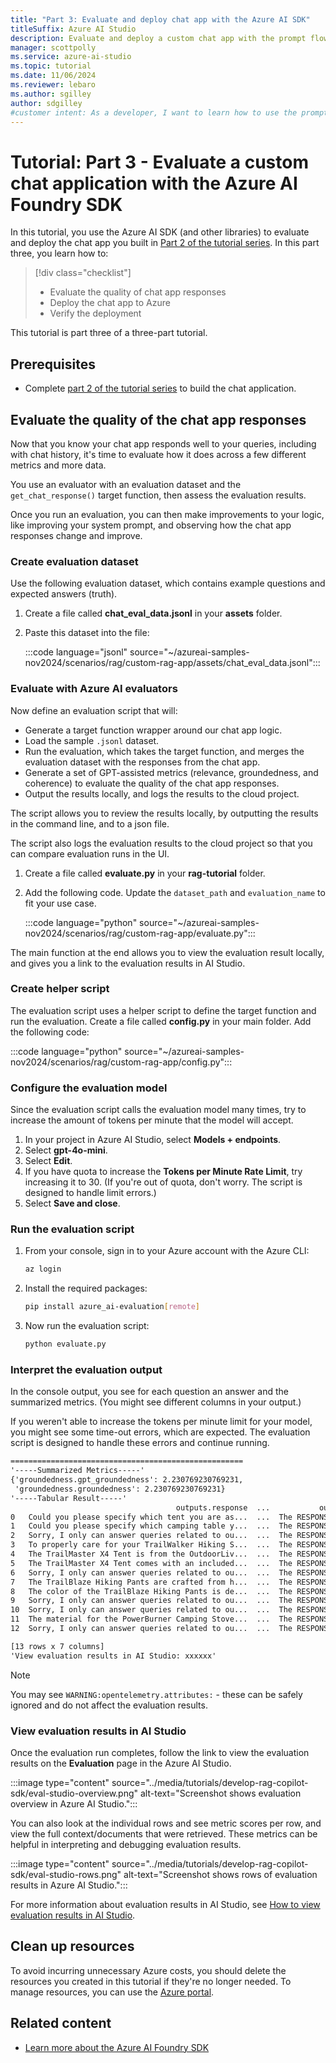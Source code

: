 ```yaml
---
title: "Part 3: Evaluate and deploy chat app with the Azure AI SDK"
titleSuffix: Azure AI Studio
description: Evaluate and deploy a custom chat app with the prompt flow SDK. This tutorial is part 3 of a 3-part tutorial series.
manager: scottpolly
ms.service: azure-ai-studio
ms.topic: tutorial
ms.date: 11/06/2024
ms.reviewer: lebaro
ms.author: sgilley
author: sdgilley
#customer intent: As a developer, I want to learn how to use the prompt flow SDK so that I can evaluate and deploy a chat app.
---
```


# Tutorial: Part 3 - Evaluate a custom chat application with the Azure AI Foundry SDK

In this tutorial, you use the Azure AI SDK (and other libraries) to  evaluate and deploy the chat app you built in [Part 2 of the tutorial series](copilot-sdk-build-rag.md). In this part three, you learn how to:

> [!div class="checklist"]
> - Evaluate the quality of chat app responses
> - Deploy the chat app to Azure
> - Verify the deployment

This tutorial is part three of a three-part tutorial.

## Prerequisites

- Complete [part 2 of the tutorial series](copilot-sdk-build-rag.md) to build the chat application.


## <a name="evaluate"></a> Evaluate the quality of the chat app responses

Now that you know your chat app responds well to your queries, including with chat history, it's time to evaluate how it does across a few different metrics and more data.

You use an evaluator with an evaluation dataset and the `get_chat_response()` target function, then assess the evaluation results.

Once you run an evaluation, you can then make improvements to your logic, like improving your system prompt, and observing how the chat app responses change and improve.

### Create evaluation dataset

Use the following evaluation dataset, which contains example questions and expected answers (truth).

1. Create a file called **chat_eval_data.jsonl** in your **assets** folder.
1. Paste this dataset into the file:

    :::code language="jsonl" source="~/azureai-samples-nov2024/scenarios/rag/custom-rag-app/assets/chat_eval_data.jsonl":::

### Evaluate with Azure AI evaluators

Now define an evaluation script that will:


- Generate a target function wrapper around our chat app logic.
- Load the sample `.jsonl` dataset.
- Run the evaluation, which takes the target function, and merges the evaluation dataset with the responses from the chat app.
- Generate a set of GPT-assisted metrics (relevance, groundedness, and coherence) to evaluate the quality of the chat app responses.
- Output the results locally, and logs the results to the cloud project.

The script allows you to review the results locally, by outputting the results in the command line, and to a json file.

The script also logs the evaluation results to the cloud project so that you can compare evaluation runs in the UI.

1. Create a file called **evaluate.py** in your **rag-tutorial** folder.
1. Add the following code. Update the `dataset_path` and `evaluation_name` to fit your use case.

    :::code language="python" source="~/azureai-samples-nov2024/scenarios/rag/custom-rag-app/evaluate.py":::

The main function at the end allows you to view the evaluation result locally, and gives you a link to the evaluation results in AI Studio.

### Create helper script

The evaluation script uses a helper script to define the target function and run the evaluation. Create a file called **config.py** in your main folder. Add the following code:

:::code language="python" source="~/azureai-samples-nov2024/scenarios/rag/custom-rag-app/config.py":::

### Configure the evaluation model 

Since the evaluation script calls the evaluation model many times, try to increase the amount of tokens per minute that the model will accept.  

1. In your project in Azure AI Studio, select **Models + endpoints**.
1. Select **gpt-4o-mini**.
1. Select **Edit**.
1. If you have quota to increase the **Tokens per Minute Rate Limit**, try increasing it to 30. (If you're out of quota, don't worry.  The script is designed to handle limit errors.)
1. Select **Save and close**.

### Run the evaluation script

1. From your console, sign in to your Azure account with the Azure CLI:

    ```bash
    az login
    ```

1. Install the required packages:

    ```bash
    pip install azure_ai-evaluation[remote]
    ```

1. Now run the evaluation script:

    ```bash
    python evaluate.py
    ```

### Interpret the evaluation output

In the console output, you see for each question an answer and the summarized metrics. (You might see different columns in your output.)

If you weren't able to increase the tokens per minute limit for your model, you might see some time-out errors, which are expected. The evaluation script is designed to handle these errors and continue running.

```txt
====================================================
'-----Summarized Metrics-----'
{'groundedness.gpt_groundedness': 2.230769230769231,
 'groundedness.groundedness': 2.230769230769231}
'-----Tabular Result-----'
                                     outputs.response  ...           outputs.groundedness.groundedness_reason
0   Could you please specify which tent you are as...  ...  The RESPONSE fails to engage with the specific...
1   Could you please specify which camping table y...  ...  The RESPONSE does not utilize any of the infor...
2   Sorry, I only can answer queries related to ou...  ...  The RESPONSE does not relate to the CONTEXT at...
3   To properly care for your TrailWalker Hiking S...  ...  The RESPONSE provides care instructions for th...
4   The TrailMaster X4 Tent is from the OutdoorLiv...  ...  The RESPONSE accurately identifies the brand o...
5   The TrailMaster X4 Tent comes with an included...  ...  The RESPONSE accurately reflects information f...
6   Sorry, I only can answer queries related to ou...  ...  The RESPONSE does not relate to the CONTEXT at...
7   The TrailBlaze Hiking Pants are crafted from h...  ...  The RESPONSE accurately reflects part of the i...
8   The color of the TrailBlaze Hiking Pants is de...  ...  The RESPONSE accurately mentions the color of ...
9   Sorry, I only can answer queries related to ou...  ...  The RESPONSE is entirely unrelated to the CONT...
10  Sorry, I only can answer queries related to ou...  ...  The RESPONSE does not reference or relate to a...
11  The material for the PowerBurner Camping Stove...  ...  The RESPONSE does not contradict the CONTEXT b...
12  Sorry, I only can answer queries related to ou...  ...  The RESPONSE does not reference or relate to a...

[13 rows x 7 columns]
'View evaluation results in AI Studio: xxxxxx'
```

> [!NOTE]
> You may see `WARNING:opentelemetry.attributes:` - these can be safely ignored and do not affect the evaluation results.

### View evaluation results in AI Studio

Once the evaluation run completes, follow the link to view the evaluation results on the **Evaluation** page in the Azure AI Studio.

:::image type="content" source="../media/tutorials/develop-rag-copilot-sdk/eval-studio-overview.png" alt-text="Screenshot shows evaluation overview in Azure AI Studio.":::

You can also look at the individual rows and see metric scores per row, and view the full context/documents that were retrieved. These metrics can be helpful in interpreting and debugging evaluation results.

:::image type="content" source="../media/tutorials/develop-rag-copilot-sdk/eval-studio-rows.png" alt-text="Screenshot shows rows of evaluation results in Azure AI Studio.":::

For more information about evaluation results in AI Studio, see [How to view evaluation results in AI Studio](../how-to/evaluate-results.md).

## Clean up resources

To avoid incurring unnecessary Azure costs, you should delete the resources you created in this tutorial if they're no longer needed. To manage resources, you can use the [Azure portal](https://portal.azure.com?azure-portal=true).

## Related content

- [Learn more about the Azure AI Foundry SDK](../how-to/develop/sdk-overview.md)
